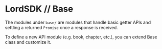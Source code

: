 # LordSDK // Base

The modules under `base/` are modules that handle basic getter APIs and settling a returned `Promise` once a response is received.

To define a new API module (e.g. book, chapter, etc.), you can extend Base class and customize it.